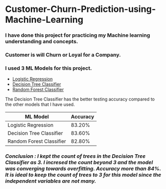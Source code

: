 # Customer-Churn-Prediction-using-Machine-Learning

### I have done this project for practicing my Machine learning understanding and concepts.
### Customer is will Churn or Loyal for a Company. 
### I used 3 ML Models for this project.

* [Logistic Regression](https://towardsdatascience.com/logistic-regression-detailed-overview-46c4da4303bc)
* [Decision Tree Classifier](https://towardsdatascience.com/decision-tree-classification-de64fc4d5aac)
* [Random Forest Classifier](https://towardsdatascience.com/random-forest-classification-and-its-implementation-d5d840dbead0)

The Decision Tree Classifier has the better testing accuracy compared to the other models that I have used.

ML Model | Accuracy
------------ | -------------
Logistic Regression | 83.20%
Decision Tree Classifier| 83.60%
Random Forest Classifier | 82.80%

### *Conclusion : I kept the count of trees in the Decision Tree Classifier as 3. I incresed the count beyond 3 and the model was converging towards overfitting. Accuracy more than 84%. It is ideal to keep the count of trees to 3 for this model since the independent variables are not many.*
